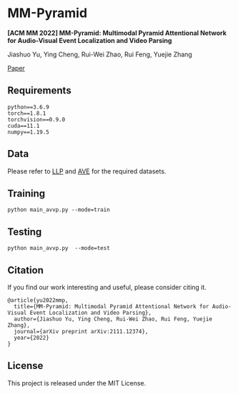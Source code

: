# MM-Pyramid  

**[ACM MM 2022] MM-Pyramid: Multimodal Pyramid Attentional Network for Audio-Visual Event Localization and Video Parsing**

Jiashuo Yu, Ying Cheng, Rui-Wei Zhao, Rui Feng, Yuejie Zhang  

[Paper](https://arxiv.org/abs/2111.12374)  

## Requirements  

    python==3.6.9  
    torch==1.8.1  
    torchvision==0.9.0
    cuda==11.1  
    numpy==1.19.5  
    
## Data  

Please refer to [LLP](https://github.com/YapengTian/AVVP-ECCV20) and [AVE](https://github.com/YapengTian/AVE-ECCV18) for the required datasets.  

## Training

`python main_avvp.py --mode=train`  

## Testing

`python main_avvp.py  --mode=test`  

## Citation  

If you find our work interesting and useful, please consider citing it.  

    @article{yu2022mmp,
      title={MM-Pyramid: Multimodal Pyramid Attentional Network for Audio-Visual Event Localization and Video Parsing},
      author={Jiashuo Yu, Ying Cheng, Rui-Wei Zhao, Rui Feng, Yuejie Zhang},
      journal={arXiv preprint arXiv:2111.12374},
      year={2022}
    }  

## License

This project is released under the MIT License.
